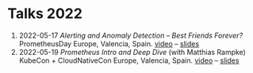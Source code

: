 # Talks 2022

1. 2022-05-17 _Alerting and Anomaly Detection – Best Friends Forever?_ PrometheusDay Europe, Valencia, Spain. [video](https://www.youtube.com/watch?v=s3s03RHidf8) – [slides](https://prometheusdayeu22.sched.com/event/zfKO/alerting-and-anomaly-detection-best-friends-forever-bjorn-rabenstein-grafana-labs)
1. 2022-05-19 _Prometheus Intro and Deep Dive_ (with Matthias Rampke) KubeCon + CloudNativeCon Europe, Valencia, Spain. [video](https://www.youtube.com/watch?v=eM3RXdK1yys) – [slides](https://kccnceu2022.sched.com/event/ytpW/prometheus-intro-and-deep-dive-julius-volz-promlabs-bjorn-rabenstein-grafana-labs-matthias-rampke-soundcloud)
